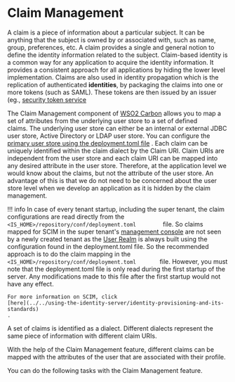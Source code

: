 # Claim Management

A claim is a piece of information about a particular subject. It can be
anything that the subject is owned by or associated with, such as name,
group, preferences, etc. A claim provides a single and general notion to
define the identity information related to the subject. Claim-based
identity is a common way for any application to acquire the identity
information. It provides a consistent approach for all applications by
hiding the lower level implementation. Claims are also used in identity
propagation which is the replication of authenticated **identities**,
by packaging the claims into one or more tokens (such as SAML). These
tokens are then issued by an issuer (eg., [security token
service](../../key-concepts/single-sign-on-and-identity-federation#ws-trust)

The Claim Management component of [WSO2
Carbon](https://docs.wso2.com/display/Carbon4411/WSO2+Carbon+Documentation)
allows you to map a set of attributes from the underlying user store to
a set of defined claims. The underlying user store can either be an
internal or external JDBC user store, Active Directory or LDAP user
store. You can configure the [primary user store using the deployment.toml
file](../../using-the-identity-server/configuring-the-primary-user-store#setting-up-the-primary-user-store)
. Each claim can be uniquely identified within the claim dialect by the
Claim URI. Claim URIs are independent from the user store and each claim
URI can be mapped into any desired attribute in the user store.
Therefore, at the application level we would know about the claims, but
not the attribute of the user store. An advantage of this is that we do
not need to be concerned about the user store level when we develop an
application as it is hidden by the claim management.

!!! info 
    In case of every tenant startup, including the super tenant, the claim
    configurations are read directly from the
    `          <IS_HOME>/repository/conf/deployment.toml         ` file. So
    claims mapped for SCIM in the super tenant's [management
    console](../../setup/getting-started-with-the-management-console) are not seen by
    a newly created tenant as the [User
    Realm](../../using-wso2-identity-server/configuring-the-system-administrator) is always built using the
    configuration found in the deployment.toml file. So the recommended
    approach is to do the claim mapping in the
    `          <IS_HOME>/repository/conf/deployment.toml        ` file.
    However, you must note that the deployment.toml file is only read
    during the first startup of the server. Any modifications made to this
    file after the first startup would not have any effect.

    For more information on SCIM, click
    [here](../../using-the-identity-server/identity-provisioning-and-its-standards)
    .

A set of claims is identified as a dialect. Different dialects represent
the same piece of information with different claim URIs.

With the help of the Claim Management feature, different claims can be
mapped with the attributes of the user that are associated with their
profile.

You can do the following tasks with the Claim Management feature.
